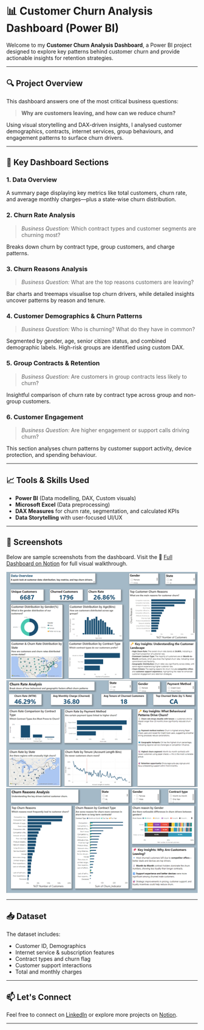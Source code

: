 # 📊 Customer Churn Analysis Dashboard (Power BI)

Welcome to my **Customer Churn Analysis Dashboard**, a Power BI project designed to explore key patterns behind customer churn and provide actionable insights for retention strategies.

---

## 🔍 Project Overview

This dashboard answers one of the most critical business questions:
> **Why are customers leaving, and how can we reduce churn?**

Using visual storytelling and DAX-driven insights, I analysed customer demographics, contracts, internet services, group behaviours, and engagement patterns to surface churn drivers.

---

## 🧩 Key Dashboard Sections

### 1. **Data Overview**
A summary page displaying key metrics like total customers, churn rate, and average monthly charges—plus a state-wise churn distribution.

### 2. **Churn Rate Analysis**
> *Business Question:* Which contract types and customer segments are churning most?

Breaks down churn by contract type, group customers, and charge patterns.

### 3. **Churn Reasons Analysis**
> *Business Question:* What are the top reasons customers are leaving?

Bar charts and treemaps visualise top churn drivers, while detailed insights uncover patterns by reason and tenure.

### 4. **Customer Demographics & Churn Patterns**
> *Business Question:* Who is churning? What do they have in common?

Segmented by gender, age, senior citizen status, and combined demographic labels. High-risk groups are identified using custom DAX.

### 5. **Group Contracts & Retention**
> *Business Question:* Are customers in group contracts less likely to churn?

Insightful comparison of churn rate by contract type across group and non-group customers.

### 6. **Customer Engagement**
> *Business Question:* Are higher engagement or support calls driving churn?

This section analyses churn patterns by customer support activity, device protection, and spending behaviour.

---

## 📈 Tools & Skills Used

- **Power BI** (Data modelling, DAX, Custom visuals)
- **Microsoft Excel** (Data preprocessing)
- **DAX Measures** for churn rate, segmentation, and calculated KPIs
- **Data Storytelling** with user-focused UI/UX

---

## 📎 Screenshots

Below are sample screenshots from the dashboard. Visit the 🔗 [Full Dashboard on Notion](https://www.notion.so/Customer-Churn-Analysis-Power-BI-Dashboard-209c4022a4558053b515de25feb4189d)
 for full visual walkthrough.

![Dashboard Overview](https://github.com/Mo-Dupe/powerbi-customer-churn-dashboard/blob/ff6cec549bf6c3f1da41659b07900f4cb52eb54f/customer%20churn-%20data%20overview%20shot.png)
![Churn Rate by Contract](https://github.com/Mo-Dupe/powerbi-customer-churn-dashboard/blob/58545e912b72d5dc1f4413c92b83865df4a6c65e/churn%20rate-%20shot.png)
![Top Churn Reasons](https://github.com/Mo-Dupe/powerbi-customer-churn-dashboard/blob/f713107ccab15bad37aecd3a98d4b32268388cf9/churn%20reason-shot.png)

---

## 📥 Dataset

The dataset includes:
- Customer ID, Demographics
- Internet service & subscription features
- Contract types and churn flag
- Customer support interactions
- Total and monthly charges

---

## 📫 Let's Connect

Feel free to connect on [LinkedIn](https://www.linkedin.com/in/modupeeyinla) or explore more projects on [Notion](https://www.notion.so/Customer-Churn-Analysis-Power-BI-Dashboard-209c4022a4558053b515de25feb4189d).

---

